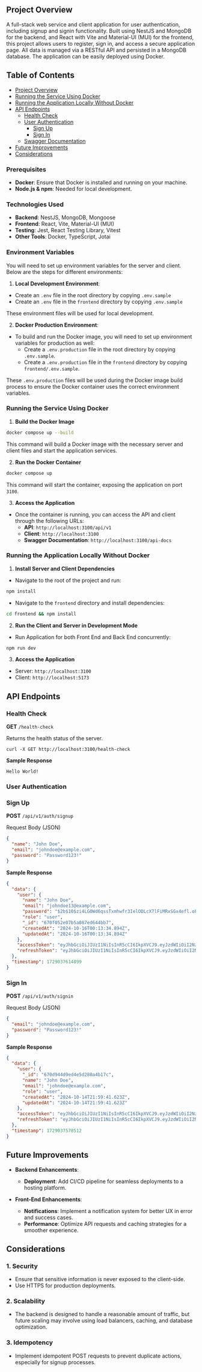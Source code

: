 ## Project Overview

A full-stack web service and client application for user authentication, including signup and signin functionality. Built using NestJS and MongoDB for the backend, and React with Vite and Material-UI (MUI) for the frontend, this project allows users to register, sign in, and access a secure application page. All data is managed via a RESTful API and persisted in a MongoDB database. The application can be easily deployed using Docker.

## Table of Contents

- [Project Overview](#project-overview)
- [Running the Service Using Docker](#running-the-service-using-docker)
- [Running the Application Locally Without Docker](#running-the-application-locally-without-docker)
- [API Endpoints](#api-endpoints)
  - [Health Check](#health-check)
  - [User Authentication](#user-authentication)
    - [Sign Up](#sign-up)
    - [Sign In](#sign-in)
  - [Swagger Documentation](#swagger-documentation)
- [Future Improvements](#future-improvements)
- [Considerations](#considerations)

### Prerequisites

- **Docker**: Ensure that Docker is installed and running on your machine.
- **Node.js & npm**: Needed for local development.

### Technologies Used

- **Backend**: NestJS, MongoDB, Mongoose
- **Frontend**: React, Vite, Material-UI (MUI)
- **Testing**: Jest, React Testing Library, Vitest
- **Other Tools**: Docker, TypeScript, Jotai

### Environment Variables

You will need to set up environment variables for the server and client. Below are the steps for different environments:

1. **Local Development Environment**:
  - Create an `.env` file in the root directory by copying `.env.sample`
  - Create an `.env` file in the `frontend` directory by copying `.env.sample`

These environment files will be used for local development.

2. **Docker Production Environment**:
- To build and run the Docker image, you will need to set up environment variables for production as well:
  - Create a `.env.production` file in the root directory by copying `.env.sample`.
  - Create a `.env.production` file in the `frontend` directory by copying `frontend/.env.sample`.

These `.env.production` files will be used during the Docker image build process to ensure the Docker container uses the correct environment variables.

### Running the Service Using Docker

1. **Build the Docker Image**
```Bash
docker compose up --build
```

This command will build a Docker image with the necessary server and client files and start the application services.

2. **Run the Docker Container**
```Bash
docker compose up
```

This command will start the container, exposing the application on port `3100`.

3. **Access the Application**
- Once the container is running, you can access the API and client through the following URLs:
  - **API**: `http://localhost:3100/api/v1`
  - **Client**: `http://localhost:3100`
  - **Swagger Documentation**: `http://localhost:3100/api-docs`

### Running the Application Locally Without Docker

1. **Install Server and Client Dependencies**
- Navigate to the root of the project and run:
```bash
npm install
```

- Navigate to the `frontend` directory and install dependencies:
```bash
cd frontend && npm install
```

2. **Run the Client and Server in Development Mode**
- Run Application for both Front End and Back End concurrently:
```bash
npm run dev
```

3. **Access the Application**
- Server: `http://localhost:3100`
- Client: `http://localhost:5173`

## API Endpoints

### Health Check

**GET** `/health-check`

Returns the health status of the server.
```
curl -X GET http://localhost:3100/health-check
```

**Sample Response**
```
Hello World!
```

### User Authentication

### Sign Up

**POST** `/api/v1/auth/signup`

Request Body (JSON)
```json
{
  "name": "John Doe",
  "email": "johndoe@example.com",
  "password": "Password123!"
}
```

**Sample Response**
```json
{
  "data": {
    "user": {
      "name": "John Doe",
      "email": "johndoe13@example.com",
      "password": "$2b$10$zi4LG0Wd6qssTxmhwfr3IelODLcX7lFiMRxSGx4efl.oPaEECIseW",
      "role": "user",
      "_id": "670f052e07b5a087ed644bb7",
      "createdAt": "2024-10-16T00:13:34.894Z",
      "updatedAt": "2024-10-16T00:13:34.894Z"
    },
    "accessToken": "eyJhbGciOiJIUzI1NiIsInR5cCI6IkpXVCJ9.eyJzdWIiOiI2NzBmMDUyZTA3YjVhMDg3ZWQ2NDRiYjciLCJlbWFpbCI6ImpvaG5kb2UxM0BleGFtcGxlLmNvbSIsInJvbGUiOiJ1c2VyIiwiaWF0IjoxNzI5MDM3NjE0LCJleHAiOjE3MjkwMzg1MTR9.9QA5aHVAQdQLg8NgMqWxR7R_nHgIULVAIH2YwpwrrUg",
    "refreshToken": "eyJhbGciOiJIUzI1NiIsInR5cCI6IkpXVCJ9.eyJzdWIiOiI2NzBmMDUyZTA3YjVhMDg3ZWQ2NDRiYjciLCJpYXQiOjE3MjkwMzc2MTQsImV4cCI6MTcyOTY0MjQxNH0.kAT6LCkryi-o-EEHqCSaiIAx9ABktk4Nlomkzr8VNik"
  },
  "timestamp": 1729037614899
}
```

### Sign In

**POST** `/api/v1/auth/signin`

Request Body (JSON)
```json
{
  "email": "johndoe@example.com",
  "password": "Password123!"
}
```


**Sample Response**
```json
{
  "data": {
    "user": {
      "_id": "670d944d9ed4e5d280a4b17c",
      "name": "John Doe",
      "email": "johndoe@example.com",
      "role": "user",
      "createdAt": "2024-10-14T21:59:41.623Z",
      "updatedAt": "2024-10-14T21:59:41.623Z"
    },
    "accessToken": "eyJhbGciOiJIUzI1NiIsInR5cCI6IkpXVCJ9.eyJzdWIiOiI2NzBkOTQ0ZDllZDRlNWQyODBhNGIxN2MiLCJlbWFpbCI6ImpvaG5kb2VAZXhhbXBsZS5jb20iLCJyb2xlIjoidXNlciIsImlhdCI6MTcyOTAzNzU3OCwiZXhwIjoxNzI5MDM4NDc4fQ.QYErFH-BjimMlI-w2K4aJQKgS3ze90SO0uMoEbDxKLA",
    "refreshToken": "eyJhbGciOiJIUzI1NiIsInR5cCI6IkpXVCJ9.eyJzdWIiOiI2NzBkOTQ0ZDllZDRlNWQyODBhNGIxN2MiLCJpYXQiOjE3MjkwMzc1NzgsImV4cCI6MTcyOTY0MjM3OH0.BauU6U71_cr2B6QIaHUqoRbzpjFpwuSL377cjKYUrqM"
  },
  "timestamp": 1729037578512
}
```

## Future Improvements

- **Backend Enhancements**:
  - **Deployment**: Add CI/CD pipeline for seamless deployments to a hosting platform.

- **Front-End Enhancements**:
  - **Notifications**: Implement a notification system for better UX in error and success cases.
  - **Performance**: Optimize API requests and caching strategies for a smoother experience.

## Considerations

### 1. Security
- Ensure that sensitive information is never exposed to the client-side.
- Use HTTPS for production deployments.

### 2. Scalability
- The backend is designed to handle a reasonable amount of traffic, but future scaling may involve using load balancers, caching, and database optimization.

### 3. Idempotency
- Implement idempotent POST requests to prevent duplicate actions, especially for signup processes.
